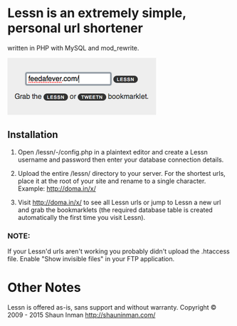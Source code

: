 # Lessn is an extremely simple, personal url shortener 
  written in PHP with MySQL and mod_rewrite.

![Lessn](/assets/lessn.png)
 
## Installation

1. Open /lessn/-/config.php in a plaintext editor and
   create a Lessn username and password then enter your
   database connection details.

2. Upload the entire /lessn/ directory to your server. 
   For the shortest urls, place it at the root of your 
   site and rename to a single character. 
   Example: http://doma.in/x/

3. Visit http://doma.in/x/ to see all Lessn urls or jump to 
   Lessn a new url and grab the bookmarklets (the required 
   database table is created automatically the first time 
   you visit Lessn).

### NOTE:

   If your Lessn'd urls aren't working you probably didn't
   upload the .htaccess file. Enable "Show invisible files" 
   in your FTP application.

# Other Notes
Lessn is offered as-is, sans support and without warranty.
Copyright © 2009 - 2015 Shaun Inman http://shauninman.com/
